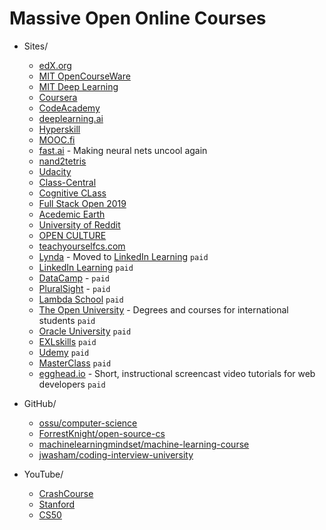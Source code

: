 # Massive Open Online Courses

* Sites/
    * [edX.org](https://www.edx.org/) 
    * [MIT OpenCourseWare](https://ocw.mit.edu/index.htm)
    * [MIT Deep Learning](https://deeplearning.mit.edu/)
    * [Coursera](https://www.coursera.org/)
    * [CodeAcademy](https://www.codecademy.com/)
    * [deeplearning.ai](https://www.deeplearning.ai/)
    * [Hyperskill](https://hi.hyperskill.org/projects3)
    * [MOOC.fi](https://www.mooc.fi/en/)
    * [fast.ai](https://www.fast.ai/) - Making neural nets uncool again
    * [nand2tetris](https://www.nand2tetris.org/)
    * [Udacity](https://www.udacity.com/)
    * [Class-Central](https://www.classcentral.com/) 
    * [Cognitive CLass](https://cognitiveclass.ai/)
    * [Full Stack Open 2019](https://fullstackopen.com/en)
    * [Acedemic Earth](https://www.academicearth.org/)
    * [University of Reddit](http://ureddit.com/)
    * [OPEN CULTURE](http://www.openculture.com/)
    * [teachyourselfcs.com](https://teachyourselfcs.com/)
    * [Lynda](https://www.lynda.com/) - Moved to [LinkedIn Learning](https://www.linkedin.com/learning/) `paid`
    * [LinkedIn Learning](https://www.linkedin.com/learning/) `paid`
    * [DataCamp](https://www.datacamp.com/) - `paid`
    * [PluralSight](https://www.pluralsight.com/) - `paid`
    * [Lambda School](https://lambdaschool.com/) `paid`
    * [The Open University](http://www.openuniversity.edu/) - Degrees and courses for international students `paid`
    * [Oracle University](https://education.oracle.com/home) `paid`
    * [EXLskills](https://exlskills.com/) `paid`
    * [Udemy](https://www.udemy.com/) `paid`
    * [MasterClass](https://www.masterclass.com/) `paid`
    * [egghead.io](https://egghead.io/) - Short, instructional screencast video tutorials for web developers `paid`



* GitHub/
    * [ossu/computer-science](https://github.com/ossu/computer-science)
    * [ForrestKnight/open-source-cs](https://github.com/ForrestKnight/open-source-cs)
    * [machinelearningmindset/machine-learning-course](https://github.com/machinelearningmindset/machine-learning-course)
    * [jwasham/coding-interview-university](https://github.com/jwasham/coding-interview-university)


* YouTube/
    * [CrashCourse](https://www.youtube.com/channel/UCX6b17PVsYBQ0ip5gyeme-Q)
    * [Stanford](https://www.youtube.com/user/StanfordUniversity)
    * [CS50](https://www.youtube.com/channel/UCcabW7890RKJzL968QWEykA)

